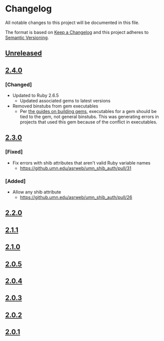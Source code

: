 # Changelog
All notable changes to this project will be documented in this file.

The format is based on [Keep a Changelog](http://keepachangelog.com/en/1.0.0/)
and this project adheres to [Semantic Versioning](http://semver.org/spec/v2.0.0.html).

## [Unreleased]

## [2.4.0]

### [Changed]
- Updated to Ruby 2.6.5
  - Updated associated gems to latest versions
- Removed binstubs from gem executables
  - Per [the guides on building gems](https://guides.rubygems.org/make-your-own-gem/#adding-an-executable), executables for a gem should be
  tied to the gem, not general binstubs.  This was generating errors in
  projects that used this gem because of the conflict in executables.

## [2.3.0]

### [Fixed]
- Fix errors with shib attributes that aren't valid Ruby variable names
  - https://github.umn.edu/asrweb/umn_shib_auth/pull/31

### [Added]
- Allow any shib attribute
  - https://github.umn.edu/asrweb/umn_shib_auth/pull/26

## [2.2.0]
## [2.1.1]
## [2.1.0]
## [2.0.5]
## [2.0.4]
## [2.0.3]
## [2.0.2]
## [2.0.1]

[Unreleased]: https://github.umn.edu/asrweb/umn_shib_auth/compare/v2.4.0...master
[2.4.0]: https://github.umn.edu/asrweb/umn_shib_auth/compare/2.3.0...v2.4.0
[2.3.0]: https://github.umn.edu/asrweb/umn_shib_auth/compare/2.2.0...v2.3.0
[2.2.0]: https://github.umn.edu/asrweb/umn_shib_auth/compare/2.1.1...2.2.0
[2.1.1]: https://github.umn.edu/asrweb/umn_shib_auth/compare/2.1.0...2.1.1
[2.1.0]: https://github.umn.edu/asrweb/umn_shib_auth/compare/2.0.5...2.1.0
[2.0.5]: https://github.umn.edu/asrweb/umn_shib_auth/compare/2.0.4...2.0.5
[2.0.4]: https://github.umn.edu/asrweb/umn_shib_auth/compare/2.0.3...2.0.4
[2.0.3]: https://github.umn.edu/asrweb/umn_shib_auth/compare/2.0.2...2.0.3
[2.0.2]: https://github.umn.edu/asrweb/umn_shib_auth/compare/2.0.1...2.0.2
[2.0.1]: https://github.umn.edu/asrweb/umn_shib_auth/compare/15036ff565f75b98a1475e166934367864d9ed4c...2.0.1
